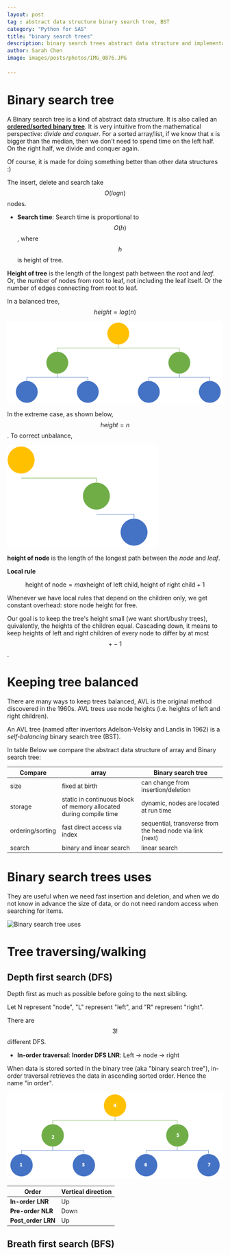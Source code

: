 ```yaml
---
layout: post
tag : abstract data structure binary search tree, BST
category: "Python for SAS"
title: "binary search trees"
description: binary search trees abstract data structure and implementation in Python
author: Sarah Chen
image: images/posts/photos/IMG_0876.JPG

---
```


# Binary search tree

A Binary search tree is a kind of abstract data structure. It is also called an [**ordered/sorted binary tree**](https://en.wikipedia.org/wiki/Binary_search_tree).   It is very intuitive from the mathematical perspective: *divide and conquer*.  For a sorted array/list, if we know that x is bigger than the median, then we don't need to spend time on the left half.  On the right half, we divide and conquer again.

Of course, it is made for doing something better than other data structures :)

<!-- # Compare with (abstract) array
* **Advantages**:
*Fast search*: Unlike arrays (abstract data structure), Binary search trees are resizable at run-time as Binary search tree nodes are stored at *arbitrary locations in memory*.  Fast Insertion and deletion operations because do not need to change the indices of other elements or storage location. 
  
* **Disadvantages**:
* *Slower search*: We cannot access elements in constant time as we do in arrays.  To find a node at position n, we have to start the search at the first (head) node and iterate through via <span class="coding">next</span>. 
* Binary search trees takes more space than the array.  -->

The insert, delete and search take $$O(logn)$$ nodes. 

* **Search time**:  Search time is proportional to $$O(h)$$, where $$h$$ is height of tree.

**Height of tree** is the length of the longest path between the *root* and *leaf*.  Or, the number of nodes from root to leaf, not including the leaf itself.  Or the number of edges connecting from root to leaf. 

In a balanced tree, $$height = log(n)$$

![a balanced binary search tree](../images/posts/binary_search_tree_balanced.PNG)

In the extreme case, as shown below, $$height = n$$.  To correct unbalance, 
  
![an unbalanced binary search tree](../images/posts/binary_search_tree_unbalanced.PNG)

**height of node** is the length of the longest path between the *node* and *leaf*.
  
**Local rule**  

$$\text{height of node} = max{ \text{height of left child}, \text{height of right child} } + 1$$

Whenever we have local rules that depend on the children only, we get constant overhead: store node height for free. 

Our goal is to keep the tree's height small (we want short/bushy trees), quivalently, the heights of the children equal.  Cascading down, it means to keep heights of left and right children of every node to differ by at most $$+-1$$. 

# Keeping tree balanced
There are many ways to keep trees balanced, AVL is the original method discovered in the 1960s.  AVL trees use node heights (i.e. heights of left and right children).

An AVL tree (named after inventors Adelson-Velsky and Landis in 1962) is a *self-balancing* binary search tree (BST).  

In table Below we compare the abstract data structure of array and Binary search tree:

Compare | array | Binary search tree
---------|----------|---------
 size | fixed at birth | can change from insertion/deletion
 storage | static in continuous block of memory allocated during compile time | dynamic, nodes are located at run time
 ordering/sorting | fast direct access via index  | sequential, transverse from the head node via link (next)
 search | binary and linear search | linear search
 
# Binary search trees uses

They are useful when we need fast insertion and deletion, and when we do not know in advance the size of data, or do not need random access when searching for items.   

![Binary search tree uses](../images/posts/linked_list_uses.JPG)

# Tree traversing/walking

<!-- If tree traversals are implemented using recursion, the time complexity is $$O(n)$$, and space complexity is $$O(h)$$, where $$h$$ is height of tree.  -->

## Depth first search (DFS)

Depth first as much as possible before going to the next sibling.   

Let N represent "node", "L" represent "left", and "R" represent "right".

There are $$3!$$ different DFS. 

* **In-order traversal**: 
**Inorder DFS LNR**: Left -> node -> right

When data is stored sorted in the binary tree (aka "binary search tree"), in-order traversal retrieves the data in ascending sorted order.  Hence the name "in order".


![In order depth first search](../images/posts/Inorder-DFS.PNG)


Order | Vertical direction 
---------|----------
 **In-order LNR** | Up
 **Pre-order NLR** | Down
 **Post_order LRN** | Up 


## Breath first search (BFS)
